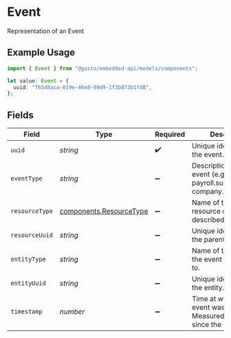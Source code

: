 # Event

Representation of an Event

## Example Usage

```typescript
import { Event } from "@gusto/embedded-api/models/components";

let value: Event = {
  uuid: "f65d8aca-619e-46e8-99d9-1f3b873b1fd8",
};
```

## Fields

| Field                                                                           | Type                                                                            | Required                                                                        | Description                                                                     |
| ------------------------------------------------------------------------------- | ------------------------------------------------------------------------------- | ------------------------------------------------------------------------------- | ------------------------------------------------------------------------------- |
| `uuid`                                                                          | *string*                                                                        | :heavy_check_mark:                                                              | Unique identifier for the event.                                                |
| `eventType`                                                                     | *string*                                                                        | :heavy_minus_sign:                                                              | Description of the event (e.g., payroll.submitted, or company.form.signed).     |
| `resourceType`                                                                  | [components.ResourceType](../../models/components/resourcetype.md)              | :heavy_minus_sign:                                                              | Name of the parent resource of the described entity.                            |
| `resourceUuid`                                                                  | *string*                                                                        | :heavy_minus_sign:                                                              | Unique identifier for the parent resource.                                      |
| `entityType`                                                                    | *string*                                                                        | :heavy_minus_sign:                                                              | Name of the entity that the event corresponds to.                               |
| `entityUuid`                                                                    | *string*                                                                        | :heavy_minus_sign:                                                              | Unique identifier for the entity.                                               |
| `timestamp`                                                                     | *number*                                                                        | :heavy_minus_sign:                                                              | Time at which this event was created. Measured in seconds since the Unix epoch. |